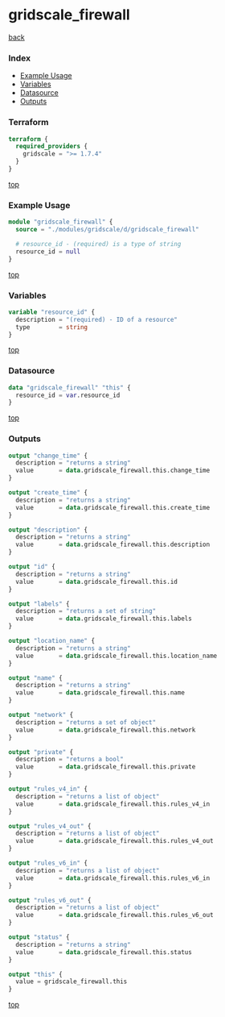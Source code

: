 # gridscale_firewall

[back](../gridscale.md)

### Index

- [Example Usage](#example-usage)
- [Variables](#variables)
- [Datasource](#datasource)
- [Outputs](#outputs)

### Terraform

```terraform
terraform {
  required_providers {
    gridscale = ">= 1.7.4"
  }
}
```

[top](#index)

### Example Usage

```terraform
module "gridscale_firewall" {
  source = "./modules/gridscale/d/gridscale_firewall"

  # resource_id - (required) is a type of string
  resource_id = null
}
```

[top](#index)

### Variables

```terraform
variable "resource_id" {
  description = "(required) - ID of a resource"
  type        = string
}
```

[top](#index)

### Datasource

```terraform
data "gridscale_firewall" "this" {
  resource_id = var.resource_id
}
```

[top](#index)

### Outputs

```terraform
output "change_time" {
  description = "returns a string"
  value       = data.gridscale_firewall.this.change_time
}

output "create_time" {
  description = "returns a string"
  value       = data.gridscale_firewall.this.create_time
}

output "description" {
  description = "returns a string"
  value       = data.gridscale_firewall.this.description
}

output "id" {
  description = "returns a string"
  value       = data.gridscale_firewall.this.id
}

output "labels" {
  description = "returns a set of string"
  value       = data.gridscale_firewall.this.labels
}

output "location_name" {
  description = "returns a string"
  value       = data.gridscale_firewall.this.location_name
}

output "name" {
  description = "returns a string"
  value       = data.gridscale_firewall.this.name
}

output "network" {
  description = "returns a set of object"
  value       = data.gridscale_firewall.this.network
}

output "private" {
  description = "returns a bool"
  value       = data.gridscale_firewall.this.private
}

output "rules_v4_in" {
  description = "returns a list of object"
  value       = data.gridscale_firewall.this.rules_v4_in
}

output "rules_v4_out" {
  description = "returns a list of object"
  value       = data.gridscale_firewall.this.rules_v4_out
}

output "rules_v6_in" {
  description = "returns a list of object"
  value       = data.gridscale_firewall.this.rules_v6_in
}

output "rules_v6_out" {
  description = "returns a list of object"
  value       = data.gridscale_firewall.this.rules_v6_out
}

output "status" {
  description = "returns a string"
  value       = data.gridscale_firewall.this.status
}

output "this" {
  value = gridscale_firewall.this
}
```

[top](#index)